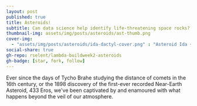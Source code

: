 ```yaml
---
layout: post
published: true
title: Asteroids!
subtitle: Can data science help identify life-threatening space rocks?
thumbnail-img: assets/img/posts/asteroids/ast-thumb.png
cover-img: 
  - "assets/img/posts/asteroids/ida-dactyl-cover.png" : "Asteroid Ida + moon Dactyl from 6,500 miles away"
social-share: true
gh-repo: rselent/lambda-buildweek2-asteroids
gh-badge: [star, fork, follow]
---
```



Ever since the days of Tycho Brahe studying the distance of comets in the 16th century, or the 1898 discovery of the first-ever recorded Near-Earth Asteroid, 433 Eros, we've been captivated by and enamoured with what happens beyond the veil of our atmosphere.